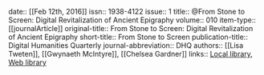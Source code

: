 date:: [[Feb 12th, 2016]]
issn:: 1938-4122
issue:: 1
title:: @From Stone to Screen: Digital Revitalization of Ancient Epigraphy
volume:: 010
item-type:: [[journalArticle]]
original-title:: From Stone to Screen: Digital Revitalization of Ancient Epigraphy
short-title:: From Stone to Screen
publication-title:: Digital Humanities Quarterly
journal-abbreviation:: DHQ
authors:: [[Lisa Tweten]], [[Gwynaeth McIntyre]], [[Chelsea Gardner]]
links:: [Local library](zotero://select/groups/2386895/items/S6Q25XNQ), [Web library](https://www.zotero.org/groups/2386895/items/S6Q25XNQ)
